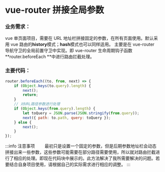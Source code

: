 # vue-router 拼接全局参数

### 业务需求：

vue 单页面项目，需要在 URL 地址栏拼接固定的参数，在所有页面使用。默认采用 vue 路由的**history**模式；**hash**模式也可以同样适用。
主要是在 vue-router 导航守卫的全局前置守卫中实现。即 vue-router 生命周期钩子函数 **router.beforeEach **中进行路由拦截处理。

### 主要代码：

```javascript title='代码示例'
router.beforeEach((to, from, next) => {
	if (Object.keys(to.query).length) {
		next();
		return;
	}
	// 对URL路径参数进行处理
	if (Object.keys(from.query).length) {
		let toQuery = JSON.parse(JSON.stringify(from.query));
		next({ path: to.path, query: toQuery });
	} else {
		next();
	}
});
```

:::info 注意事项
&emsp;&emsp;最初只是设置一个固定的参数，但是后期参数地址栏会动态拼接出来一些参数，这些参数可能需要在部分路径需要使用，所以就对路由拦截进行了相应的处理。即现在代码块中展示的。此方法解决了我所需要解决的问题。若要结合自身项目使用，请根据自己的实际需求进行相应的调整。
:::
